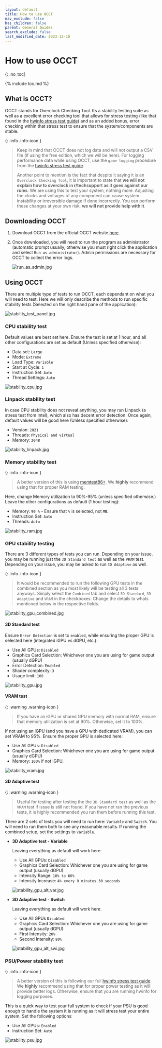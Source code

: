 ```yaml
---
layout: default
title: How to use OCCT
nav_exclude: false
has_children: false
parent: General Guides
search_exclude: false
last_modified_date: 2023-12-10
---
```


# How to use OCCT

{: .no_toc}

{% include toc.md %}

## What is OCCT?
OCCT stands for Overclock Checking Tool. Its a stability testing suite as well as a excellent error checking tool that allows for stress testing (like that found in the [hwinfo stress test guide](/docs/guides/hwinfo)) and as an added bonus, error checking within that stress test to ensure that the system/components are stable.

{: .info .info-icon }
> Keep in mind that OCCT does not log data and will not output a CSV file (if using the free edition, which we will be here). For logging performance data while using OCCT, use the `game logging` procedure from the [hwinfo stress test guide](/docs/guides/hwinfo).
>
> Another point to mention is the fact that despite it saying it is an `Overclock Checking Tool`, it is important to state that **we will not explain how to overclock in r/techsupport as it goes against our rules**. We are using this to test your system, nothing more. Adjusting the clocks and voltages of any component can cause system instability or irreversible damage if done incorrectly. You can perform these changes at your own risk, **we will not provide help with it**.

## Downloading OCCT
1. Download OCCT from the official OCCT website [here](https://www.ocbase.com/download).

2. Once downloaded, you will need to run the program as administrator (automatic prompt usually, otherwise you must right click the application and select `Run as administrator`). Admin permissions are necessary for OCCT to collect the error logs.

    ![run_as_admin.jpg](/assets/OCCT/run_as_admin.jpg)

## Using OCCT
There are multiple type of tests to run OCCT, each dependant on what you will need to test. Here we will only describe the methods to run specific stability tests (Selected on the right hand pane of the application):

![stability_test_panel.jpg](/assets/OCCT/stability_panel.jpg)

### CPU stability test
Default values are best set here. Ensure the test is set at 1 hour, and all other configurations are set as default (Unless specified otherwise):
- Data set: `Large`
- Mode: `Extreme`
- Load Type: `Variable`
- Start at Cycle: `1`
- Instruction Set: `Auto`
- Thread Settings: `Auto`

![stability_cpu.jpg](/assets/OCCT/stability_cpu.jpg)

### Linpack stability test
In case CPU stability does not reveal anything, you may run Linpack (a stress test from Intel), which also has decent error detection. Once again, default values will be good here (Unless specified otherwise):
- Version: `2021`
- Threads: `Physical and virtual`
- Memory: `2048`

![stability_linpack.jpg](/assets/OCCT/stability_linpack.jpg)

### Memory stability test
{: .info .info-icon }
> A better version of this is using [memtest86+](/docs/guides/memtest/memtest86). We **highly** recommend using that for proper RAM testing.

Here, change Memory utilization to 90%-95% (unless specified otherwise.) Leave the other configurations as default (1 hour testing):
- Memory: `90 %` - Ensure that `%` is selected, not `MB`.
- Instruction Set: `Auto`
- Threads: `Auto`

![stability_ram.jpg](/assets/OCCT/stability_ram.jpg)

### GPU stability testing
There are 3 different types of tests you can run. Depending on your issue, you may be running just the `3D Standard test` as well as the `VRAM` test. Depending on your issue, you may be asked to run `3D Adaptive` as well.

{: .info .info-icon }
> It would be recommended to run the following GPU tests in the combined section as you most likely will be testing all 3 tests anyways. Simply select the `Combined` tab and select `3D Standard`, `3D Adaptive` and `VRAM` in the checkboxes. Change the details to whats mentioned below in the respective fields.

![stability_gpu_combined.jpg](/assets/OCCT/stability_gpu_combined.jpg)

#### 3D Standard test
Ensure `Error Detection` is set to `enabled`, while ensuring the proper GPU is selected here (integrated iGPU vs dGPU, etc.):
- Use All GPUs: `Disabled`
- Graphics Card Selection: Whichever one you are using for game output (usually dGPU)
- Error Detection: `Enabled`
- Shader complexity: `3`
- Usage limit: `100`

![stability_gpu.jpg](/assets/OCCT/stability_gpu.jpg)

#### VRAM test
{: .warning .warning-icon }
> If you have an iGPU or shared GPU memory with normal RAM, ensure that memory utilization is set at 90%. Otherwise, set it to 100%.

If not using an iGPU (and you have a GPU with dedicated VRAM), you can set VRAM to 95%. Ensure the proper GPU is selected here:
- Use All GPUs: `Disabled`
- Graphics Card Selection: Whichever one you are using for game output (usually dGPU)
- Memory: `100%` if not iGPU.

![stability_vram.jpg](/assets/OCCT/stability_vram.jpg)

#### 3D Adaptive test
{: .warning .warning-icon }
> Useful for testing after testing the the `3D Standard test` as well as the `VRAM` test if issue is still not found. If you have not ran the previous tests, it is highly recommended you run them before running this test.

There are 2 sets of tests you will need to run here: `Variable` and `Switch`. You will need to run them both to see any reasonable results. If running the combined setup, set the settings to `Variable`.

- **3D Adaptive test - Variable**

    Leaving everything as default will work here:
    -  Use All GPUs: `Disabled`
    - Graphics Card Selection: Whichever one you are using for game output (usually dGPU)
    - Intensity Range: `10% to 60%`
    - Intensity Increase: `4% every 0 minutes 30 seconds`

    ![stability_gpu_alt_var.jpg](/assets/OCCT/stability_gpu_alt_var.jpg)

- **3D Adaptive test - Switch**

    Leaving everything as default will work here:
    -  Use All GPUs `Disabled`
    - Graphics Card Selection: Whichever one you are using for game output (usually dGPU)
    - First Intensity: `20%`
    - Second Intensity: `80%`

    ![stability_gpu_alt_swi.jpg](/assets/OCCT/stability_gpu_alt_swi.jpg)

### PSU/Power stability test
{: .info .info-icon }
> A better version of this is following our full [hwinfo stress test guide](/docs/guides/hwinfo). We **highly** recommend using that for proper power testing as it will provide better logs. Otherwise, ensure that you are running hwinfo for logging purposes.

This is a quick way to test your full system to check if your PSU is good enough to handle the system it is running as it will stress test your entire system. Set the following options:
- Use All GPUs: `Enabled`
- Instruction Set: `Auto`

![stability_psu.jpg](/assets/OCCT/stability_psu.jpg)